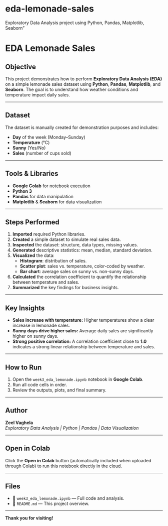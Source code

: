 # eda-lemonade-sales
Exploratory Data Analysis project using Python, Pandas, Matplotlib, Seaborn”
# EDA Lemonade Sales

## Objective

This project demonstrates how to perform **Exploratory Data Analysis (EDA)** on a simple lemonade sales dataset using **Python**, **Pandas**, **Matplotlib**, and **Seaborn**. The goal is to understand how weather conditions and temperature impact daily sales.

---

## Dataset

The dataset is manually created for demonstration purposes and includes:
- **Day** of the week (Monday–Sunday)
- **Temperature** (°C)
- **Sunny** (Yes/No)
- **Sales** (number of cups sold)

---

## Tools & Libraries

- **Google Colab** for notebook execution
- **Python 3**
- **Pandas** for data manipulation
- **Matplotlib** & **Seaborn** for data visualization

---

## Steps Performed

1. **Imported** required Python libraries.
2. **Created** a simple dataset to simulate real sales data.
3. **Inspected** the dataset: structure, data types, missing values.
4. **Generated** descriptive statistics: mean, median, standard deviation.
5. **Visualized** the data:
   - **Histogram**: distribution of sales.
   - **Scatter plot**: sales vs. temperature, color-coded by weather.
   - **Bar chart**: average sales on sunny vs. non-sunny days.
6. **Calculated** the correlation coefficient to quantify the relationship between temperature and sales.
7. **Summarized** the key findings for business insights.

---

## Key Insights

- **Sales increase with temperature:** Higher temperatures show a clear increase in lemonade sales.
- **Sunny days drive higher sales:** Average daily sales are significantly higher on sunny days.
- **Strong positive correlation:** A correlation coefficient close to **1.0** indicates a strong linear relationship between temperature and sales.

---

## How to Run

1. Open the `week3_eda_lemonade.ipynb` notebook in **Google Colab**.
2. Run all code cells in order.
3. Review the outputs, plots, and final summary.

---

## Author

**Zeel Vaghela**  
_Exploratory Data Analysis | Python | Pandas | Data Visualization_

---

## Open in Colab

Click the **Open in Colab** button (automatically included when uploaded through Colab) to run this notebook directly in the cloud.

---

## Files

- 📄 `week3_eda_lemonade.ipynb` — Full code and analysis.
- 📝 `README.md` — This project overview.

---

**Thank you for visiting!**   

